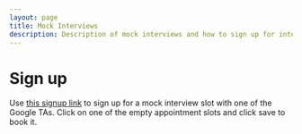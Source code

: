```yaml
---
layout: page
title: Mock Interviews
description: Description of mock interviews and how to sign up for interviews
---
```


# Sign up

Use [this signup link](https://calendar.google.com/calendar/u/0/selfsched?sstoken=UU1kU0hnS0VoOUM0fGRlZmF1bHR8NzVjM2ExNmY1YzBlZDE1YTE0MWMzODNhMDJlZWJjNzA) to sign up for a mock interview slot with one of the Google TAs. Click on one of the empty appointment slots and click save to book it.

